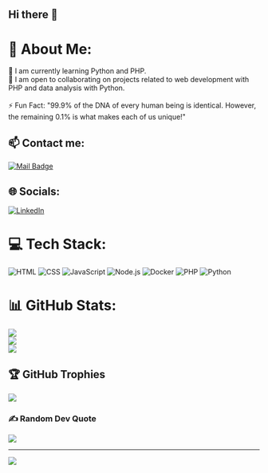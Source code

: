 ## Hi there 👋

<!--
**FatmaYgn/FatmaYgn** is a ✨ _special_ ✨ repository because its `README.md` (this file) appears on your GitHub profile.

Here are some ideas to get you started:

- 🔭 I’m currently working on ...
- 🌱 I’m currently learning ...
- 👯 I’m looking to collaborate on ...
- 🤔 I’m looking for help with ...
- 💬 Ask me about ...
- 📫 How to reach me: ...
- 😄 Pronouns: ...
- ⚡ Fun fact: ...
-->

# 💫 About Me:
🌱 I am currently learning Python and PHP.<br>👯 I am open to collaborating on projects related to web development with PHP and data analysis with Python.
 <br>
 <br>⚡ Fun Fact: "99.9% of the DNA of every human being is identical. However, the remaining 0.1% is what makes each of us unique!"

## 📫 Contact me: 
[![Mail Badge](https://img.shields.io/badge/email-email@example.com-red?style=for-the-badge)](mailto:fatmakarayegin@gmail.com)

## 🌐 Socials:
[![LinkedIn](https://img.shields.io/badge/LinkedIn-blue?style=for-the-badge&logo=linkedin)](https://linkedin.com/in/fatmayegin)

# 💻 Tech Stack:
![HTML](https://img.shields.io/badge/python-%2314354C.svg?style=for-the-badge&logo=python&logoColor=white) ![CSS](https://img.shields.io/badge/javascript-%23323330.svg?style=for-the-badge&logo=javascript&logoColor=%23F7DF1E) ![JavaScript](https://img.shields.io/badge/react-%2320232a.svg?style=for-the-badge&logo=react&logoColor=%2361DAFB) ![Node.js](https://img.shields.io/badge/node.js-6DA55F?style=for-the-badge&logo=node.js&logoColor=white) ![Docker](https://img.shields.io/badge/docker-%230db7ed.svg?style=for-the-badge&logo=docker&logoColor=white) ![PHP](https://img.shields.io/badge/mongodb-%2347A248.svg?style=for-the-badge&logo=mongodb&logoColor=white) ![Python](https://img.shields.io/badge/postgresql-%23316192.svg?style=for-the-badge&logo=postgresql&logoColor=white)

# 📊 GitHub Stats:
![](https://github-readme-stats.vercel.app/api?username=[KullanıcıAdınız]&theme=dark&hide_border=false&include_all_commits=true&count_private=true)<br/>
![](https://github-readme-streak-stats.herokuapp.com/?user=[KullanıcıAdınız]&theme=dark&hide_border=false)<br/>
![](https://github-readme-stats.vercel.app/api/top-langs/?username=[KullanıcıAdınız]&theme=dark&hide_border=false&include_all_commits=true&count_private=true&layout=compact)

## 🏆 GitHub Trophies
![](https://github-profile-trophy.vercel.app/?username=[KullanıcıAdınız]&theme=dark&no-frame=false&no-bg=false&margin-w=4)

### ✍️ Random Dev Quote
![](https://quotes-github-readme.vercel.app/api?type=horizontal&theme=dark)

---
[![](https://visitcount.itsvg.in/api?id=[KullanıcıAdınız]&icon=0&color=0)](https://visitcount.itsvg.in)
